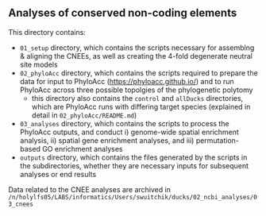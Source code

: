 ## Analyses of conserved non-coding elements  
  
This directory contains:  
* `01_setup` directory, which contains the scripts necessary for assemblng & aligning the CNEEs, as well as creating the 4-fold degenerate neutral site models  
* `02_phyloAcc` directory, which contains the scripts required to prepare the data for input to PhyloAcc (https://phyloacc.github.io/) and to run PhyloAcc across three possible topolgies of the phylogenetic polytomy  
    * this directory also contains the `control` and `allDucks` directories, which are PhyloAcc runs with differing target species (explained in detail in `02_phyloAcc/README.md`)
* `03_analyses` directory, which contains the scripts to process the PhyloAcc outputs, and conduct i) genome-wide spatial enrichment analysis, ii) spatial gene enrichment analyses, and iii) permutation-based GO enrichment analyses  
* `outputs` directory, which contains the files generated by the scripts in the subdirectories, whether they are necessary inputs for subsequent analyses or end results  
  
  
Data related to the CNEE analyses are archived in `/n/holylfs05/LABS/informatics/Users/swuitchik/ducks/02_ncbi_analyses/03_cnees`
